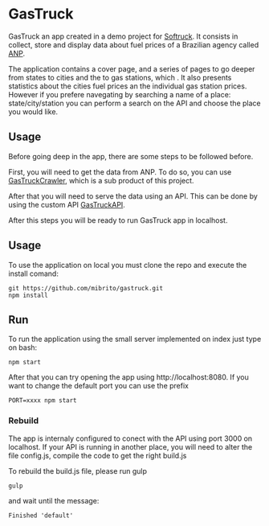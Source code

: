 # GasTruck

GasTruck an app created in a demo project for [Softruck](http://www.softruck.com/).
It consists in collect, store and display data about fuel prices of a Brazilian agency called
[ANP](http://www.anp.gov.br/preco/index.asp).

The application contains a cover page, and a series of pages to go deeper from states to cities
and the to gas stations, which . It also presents statistics about the cities fuel prices an the individual
gas station prices. However if you prefere navegating by searching a name of a place: state/city/station
you can perform a search on the API and choose the place you would like.

## Usage

Before going deep in the app, there are some steps to be followed before.

First, you will need to get the data from ANP. To do so, you can use 
[GasTruckCrawler](https://github.com/mibrito/gastruckcrawler), which is a sub product of this
project.

After that you will need to serve the data using an API. This can be done by using
the custom API [GasTruckAPI](https://github.com/mibrito/gastruckapi).

After this steps you will be ready to run GasTruck app in localhost.

## Usage
To use the application on local you must clone the repo and execute the install comand:

```
git https://github.com/mibrito/gastruck.git
npm install
```

## Run
To run the application using the small server implemented on index just type on bash:

```
npm start
```

After that you can try opening the app using http://localhost:8080. If you want to change the default
port you can use the prefix
```
PORT=xxxx npm start
```

### Rebuild

The app is internaly configured to conect with the API using port 3000 on localhost. If your API is
running in another place, you will need to alter the file config.js, compile the code to get the
right build.js

To rebuild the build.js file, please run gulp
```
gulp
```

and wait until the message:
```
Finished 'default'
```